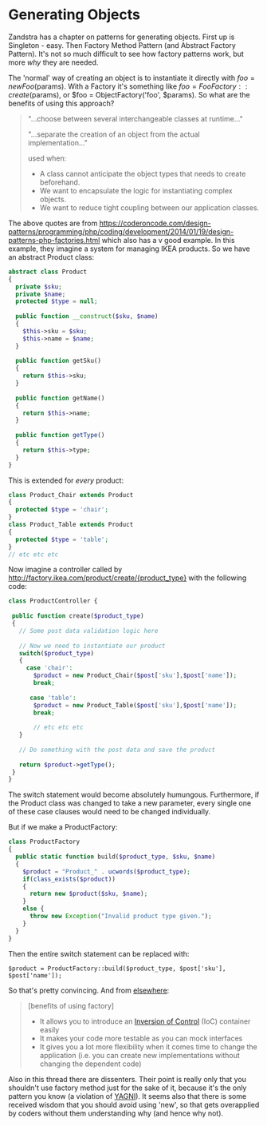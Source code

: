 # Generating Objects

Zandstra has a chapter on patterns for generating objects. First up is Singleton - easy. Then Factory Method Pattern (and Abstract Factory Pattern). It's not so much difficult to see how factory patterns work, but more *why* they are needed.

The 'normal' way of creating an object is to instantiate it directly with $foo= new Foo($params). With a Factory it's something like $foo = FooFactory::create($params), or $foo = ObjectFactory('foo', $params). So what are the benefits of using this approach?

> "...choose between several interchangeable classes at runtime..."
>
> "...separate the creation of an object from the actual implementation..."
>
> used when:
>
> - A class cannot anticipate the object types that needs to create beforehand.
> - We want to encapsulate the logic for instantiating complex objects.
> - We want to reduce tight coupling between our application classes.

The above quotes are from https://coderoncode.com/design-patterns/programming/php/coding/development/2014/01/19/design-patterns-php-factories.html which also has a v good example. In this example, they imagine a system for managing IKEA products. So we have an abstract Product class:

```php
abstract class Product 
{
  private $sku;
  private $name;
  protected $type = null;
  
  public function __construct($sku, $name)
  {
    $this->sku = $sku;
    $this->name = $name;
  }
  
  public function getSku()
  {
    return $this->sku;
  }
  
  public function getName()
  {
    return $this->name;
  }
  
  public function getType()
  {
    return $this->type;
  }
}
```

This is extended for *every* product:

```php
class Product_Chair extends Product
{
  protected $type = 'chair';
}
class Product_Table extends Product
{
  protected $type = 'table';
}
// etc etc etc
```

Now imagine a controller called by http://factory.ikea.com/product/create/{product_type} with the following code:

```php
class ProductController {
  
 public function create($product_type)
 {
   // Some post data validation logic here
   
   // Now we need to instantiate our product 
   switch($product_type)
   {
     case 'chair':
       $product = new Product_Chair($post['sku'],$post['name']);
       break;
       
      case 'table':
       $product = new Product_Table($post['sku'],$post['name']);
       break;
           
       // etc etc etc
   }
   
   // Do something with the post data and save the product 
   
   return $product->getType();
 }
}
```

The switch statement would become absolutely humungous. Furthermore, if the Product class was changed to take a new parameter, every single one of these case clauses would need to be changed individually.

But if we make a ProductFactory:

```php
class ProductFactory 
{
  public static function build($product_type, $sku, $name)
  {
    $product = "Product_" . ucwords($product_type);
    if(class_exists($product))
    {
      return new $product($sku, $name);
    }
    else {
      throw new Exception("Invalid product type given.");
    }
  }
}
```

Then the entire switch statement can be replaced with:

```
$product = ProductFactory::build($product_type, $post['sku'], $post['name']);
```

So that's pretty convincing. And from [elsewhere](https://softwareengineering.stackexchange.com/questions/253254/why-should-i-use-a-factory-class-instead-of-direct-object-construction):

> [benefits of using factory]
>
> - It allows you to introduce an [Inversion of Control](https://en.wikipedia.org/wiki/Inversion_of_control) (IoC) container easily
> - It makes your code more testable as you can mock interfaces
> - It gives you a lot more flexibility when it comes time to change the application (i.e. you can create new implementations without changing the dependent code)

Also in this thread there are dissenters. Their point is really only that you shouldn't use factory method just for the sake of it, because it's the only pattern you know (a violation of [YAGNI](http://en.wikipedia.org/wiki/You_aren't_gonna_need_it)). It seems also that there is some received wisdom that you should avoid using 'new', so that gets overapplied by coders without them understanding why (and hence why not).

